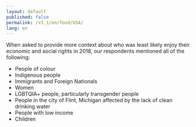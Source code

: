 ```yaml
---
layout: default
published: false
permalink: /v3_1/en/food/USA/
lang: en
---
```


When asked to provide more context about who was least likely enjoy their economic and social rights in 2018, our respondents mentioned all of the following:
-	People of colour
-	Indigenous people
-	Immigrants and Foreign Nationals
-	Women
-	LGBTQIA+ people, particularly transgender people
-	People in the city of Flint, Michigan affected by the lack of clean drinking water
-	People with low income
-	Children

